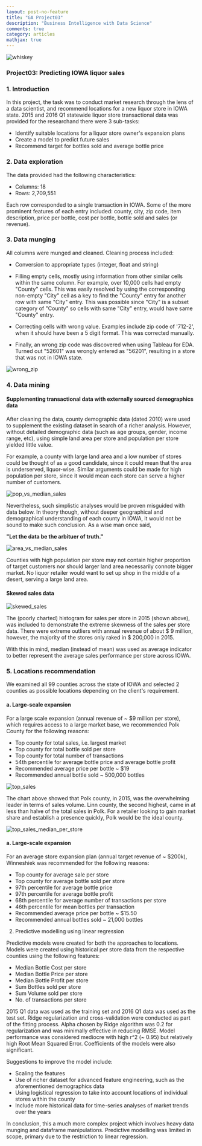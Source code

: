 ```yaml
---
layout: post-no-feature
title: "GA Project03"
description: "Business Intelligence with Data Science"
comments: true
category: articles
mathjax: true
---
```


![whiskey]({{site-url}}/images/whiskey.png)

### Project03: Predicting IOWA liquor sales

### 1. Introduction

In this project, the task was to conduct market research through the lens of a data scientist, and recommend locations for a new liquor store in IOWA state. 2015 and 2016 Q1 statewide liquor store transactional data was provided for the researchand there were 3 sub-tasks:

   - Identify suitable locations for a liquor store owner's expansion plans
   - Create a model to predict future sales
   - Recommend target for bottles sold and average bottle price

### 2. Data exploration

The data provided had the following characteristics:

- Columns: 18
- Rows: 2,709,551

Each row corresponded to a single transaction in IOWA. Some of the more prominent features of each entry included: county, city, zip code, item description, price per bottle, cost per bottle, bottle sold and sales (or revenue).

### 3. Data munging

All columns were munged and cleaned. Cleaning process included:

- Conversion to appropriate types (integer, float and string)

- Filling empty cells, mostly using information from other similar cells within the same column. For example, over 10,000 cells had empty "County" cells. This was easily resolved by using the corresponding non-empty "City" cell as a key to find the "County" entry for another row with same "City" entry. This was possible since "City" is a subset category of "County" so cells with same "City" entry, would have same "County" entry.

- Correcting cells with wrong value. Examples include zip code of '712-2', when it should have been a 5 digit format. This was corrected manually.

- Finally, an wrong zip code was discovered when using Tableau for EDA. Turned out "52601" was wrongly entered as "56201", resulting in a store that was not in IOWA state.

![wrong_zip]({{site-url}}/images/wrong_zip_des_moines.png)

### 4. Data mining

#### Supplementing transactional data with externally sourced demographics data

After cleaning the data, county demographic data (dated 2010) were used to supplement the existing dataset in search of a richer analysis. However, without detailed demographic data (such as age groups, gender, income range, etc), using simple land area per store and population per store yielded little value.

For example, a county with large land area and a low number of stores could be thought of as a good candidate, since it could mean that the area is underserved, liquor-wise. Similar arguments could be made for high population per store, since it would mean each store can serve a higher number of customers.

![pop_vs_median_sales]({{site-url}}/images/blob_population_vs_median.png)

Nevertheless, such simplistic analyses would be proven misguided with data below. In theory though, without deeper geographical and demographical understanding of each county in IOWA, it would not be sound to make such conclusion. As a wise man once said, 

__"Let the data be the arbituer of truth."__

![area_vs_median_sales]({{site-url}}/images/blob_area_vs_median.png)

Counties with high population per store may not contain higher proportion of target customers nor should larger land area necessarily connote bigger market. No liquor retailer would want to set up shop in the middle of a desert, serving a large land area.

#### Skewed sales data

![skewed_sales]({{site-url}}/images/total_sales_hist_skewed.png)

The (poorly charted) histogram for sales per store in 2015 (shown above), was included to demonstrate the extreme skewness of the sales per store data. There were extreme outliers with annual revenue of about \$ 9 million, however, the majority of the stores only raked in \$ 200,000 in 2015.

With this in mind, median (instead of mean) was used as average indicator to better represent the average sales performance per store across IOWA.

### 5. Locations recommendation

We examined all 99 counties across the state of IOWA and selected 2 counties as possible locations depending on the client's requirement.

#### a. Large-scale expansion

For a large scale expansion (annual revenue of ~ \$9 million per store), which requires access to a large market base, we recommended Polk County for the following reasons:

   - Top county for total sales, i.e. largest market
   - Top county for total bottle sold per store
   - Top county for total number of transactions
   - 54th percentile for average bottle price and average bottle profit
   - Recommended average price per bottle ~ \$19
   - Recommended annual bottle sold ~ 500,000 bottles
   
![top_sales]({{site-url}}/images/top10_counties_total_sales_bar.png)

The chart above showed that Polk county, in 2015, was the overwhelming leader in terms of sales volume. Linn county, the second highest, came in at less than halve of the total sales in Polk. For a retailer looking to gain market share and establish a presence quickly, Polk would be the ideal county.

![top_sales_median_per_store]({{site-url}}/images/top10_counties_total_sales_bar.png)

#### a. Large-scale expansion

For an average store expansion plan (annual target revenue of ~ \$200k), Winneshiek was recommended for the following reasons:

   - Top county for average sale per store
   - Top county for average bottle sold per store
   - 97th percentile for average bottle price
   - 97th percentile for average bottle profit
   - 68th percentile for average number of transactions per store
   - 46th percentile for mean bottles per transaction
   - Recommended average price per bottle ~ $15.50
   - Recommended annual bottles sold ~ 21,000 bottles
   

2) Predictive modelling using linear regression

Predictive models were created for both the approaches to locations. Models were created using historical per store data from the respective counties using the following features:

   - Median Bottle Cost per store
   - Median Bottle Price per store
   - Median Bottle Profit per store
   - Sum Bottles sold per store
   - Sum Volume sold per store
   - No. of transactions per store

2015 Q1 data was used as the training set and 2016 Q1 data was used as the test set. Ridge regularization and cross-validation were conducted as part of the fitting process. Alpha chosen by Ridge algorithm was 0.2 for regularization and was minimally effective in reducing RMSE. Model performance was considered mediocre with high r^2 (~ 0.95) but relatively high Root Mean Squared Error. Coefficients of the models were also significant.

Suggestions to improve the model include:

   - Scaling the features
   - Use of richer dataset for advanced feature engineering, such as the aforementioned demographics data
   - Using logistical regression to take into account locations of individual stores within the county
   - Include more historical data for time-series analyses of market trends over the years

In conclusion, this a much more complex project which involves heavy data munging and dataframe manipulations. Predictive modelling was limited in scope, primary due to the restriction to linear regression. 
